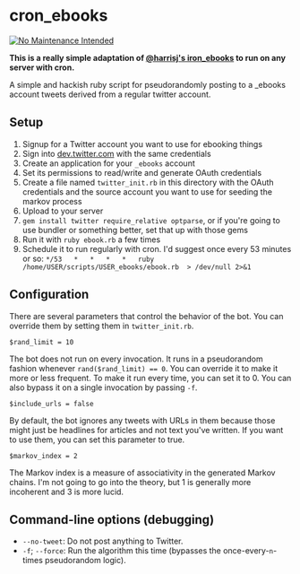 # cron_ebooks

[![No Maintenance Intended](http://unmaintained.tech/badge.svg)](http://unmaintained.tech/)

**This is a really simple adaptation of [@harrisj's iron_ebooks](https://github.com/harrisj/iron_ebooks) to run on any server with cron.**

A simple and hackish ruby script for pseudorandomly posting to a _ebooks account tweets derived from a regular twitter account.

## Setup

1. Signup for a Twitter account you want to use for ebooking things
2. Sign into [dev.twitter.com](https://dev.twitter.com) with the same credentials
3. Create an application for your `_ebooks` account
4. Set its permissions to read/write and generate OAuth credentials
5. Create a file named `twitter_init.rb` in this directory with the OAuth credentials and the source account you want to use for seeding the markov process
6. Upload to your server
7. `gem install twitter require_relative optparse`, or if you're going to use bundler or something better, set that up with those gems
8. Run it with `ruby ebook.rb` a few times
9. Schedule it to run regularly with cron. I'd suggest once every 53 minutes or so: `*/53   *   *   *   *   ruby /home/USER/scripts/USER_ebooks/ebook.rb  > /dev/null 2>&1`

## Configuration

There are several parameters that control the behavior of the bot. You can override them by setting them in `twitter_init.rb`.

```
$rand_limit = 10
```

The bot does not run on every invocation. It runs in a pseudorandom fashion whenever `rand($rand_limit) == 0`. You can override it to make it more or less frequent. To make it run every time, you can set it to 0. You can also bypass it on a single invocation by passing `-f`.

```
$include_urls = false
```

By default, the bot ignores any tweets with URLs in them because those might just be headlines for articles and not text you've written. If you want to use them, you can set this parameter to true.

```
$markov_index = 2
```

The Markov index is a measure of associativity in the generated Markov chains. I'm not going to go into the theory, but 1 is generally more incoherent and 3 is more lucid.

## Command-line options (debugging)

* `--no-tweet`: Do not post anything to Twitter.
* `-f`; `--force`: Run the algorithm this time (bypasses the once-every-`n`-times pseudorandom logic).
